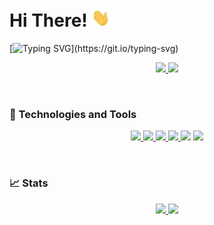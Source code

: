 # Hi There!  <img src="./wave.gif" width="30px"> 

[![Typing SVG](https://readme-typing-svg.herokuapp.com?size=15&center=true&width=450&height=80&lines=I+am+Mr+Matrix%2C+a+young+hobbyist+coder.;I+like+Mathematics+and+Science.;I+try+to+implement+use+of+C%2B%2B+in+my+projects.)](https://git.io/typing-svg)

<p align="center">
  <a href="https://t.me/MrMatrixContactBot" alt="Telegram" title="Telegram">
    <img src="https://img.shields.io/badge/Telegram-informational?style=flat&logo=telegram&logoColor=white&color=00aeae">
  </a>
  <a href="https://discord.gg/bF4ApYahye" alt="Discord" title="Discord">
    <img src="https://img.shields.io/badge/Discord-informational?style=flat&logo=discord&logoColor=white&color=00aeae">
  </a>
</p>
<br>

###  :wrench: Technologies and Tools 
<p align="center">
  <a href="https://debian.org" alt="Debian" Title="Debian">
    <img src="https://img.shields.io/badge/OS-Debian-informational?style=flat&logo=debian&logoColor=white&color=00aeae">
  </a>
  
  <a href="https://codeblocks.org" alt="CodeBlocks" title="CodeBlocks">
    <img src="https://img.shields.io/badge/Editor-CodeBlocks-informational?style=flat&logo=data:image/svg%2bxml;base64,iVBORw0KGgoAAAANSUhEUgAAABgAAAAYCAYAAADgdz34AAAABmJLR0QA/wD/AP+gvaeTAAAA0klEQVRIie2UPQ4CIRCF36iVFlZ2xvO48UCW23oPGz3F3sBLrGew/WzYxBBAQIyNryFM4P3MBKQ/SgAcgDv1GIHuldM8gVHS9kOfo5ntYgkAqGUO3Z/VkuViEXPSSuA3CczMQvV3CCVvlgAImgom8B1NiWKzSSX+zQwm+M5qZtMsgZkh6Zo85L/E3D1wcvs5cP6GAEDvavG2l/5FwDEk0kygWMT957m4TO0A+iwRoGskMgCrkk7ktqt35Bu3pmdSKbJ05AC35EuugZk9gEHSWtL+CUfDrDcPlU2wAAAAAElFTkSuQmCC&color=00aeae">
  </a>
 
  <a href="https://notepad-plus-plus.org" alt="Notepad Plus Plus" tite="Notepad++">
    <img src="https://img.shields.io/badge/EDITOR-NOTEPAD++-informational?style=flat&logo=notepad%2b%2b&logoColor=white&color=00aeae">
  </a>
 
  <a href="https://wiki.gnome.org/Apps/Gedit" alt="Gedit" title="Gedit">
    <img src="https://img.shields.io/badge/EDITOR-GEDIT-informational?style=flat&logo=data:image/svg%2bxml;base64,iVBORw0KGgoAAAANSUhEUgAAABgAAAAYCAYAAADgdz34AAAABmJLR0QA/wD/AP+gvaeTAAAA0klEQVRIie2UPQ4CIRCF36iVFlZ2xvO48UCW23oPGz3F3sBLrGew/WzYxBBAQIyNryFM4P3MBKQ/SgAcgDv1GIHuldM8gVHS9kOfo5ntYgkAqGUO3Z/VkuViEXPSSuA3CczMQvV3CCVvlgAImgom8B1NiWKzSSX+zQwm+M5qZtMsgZkh6Zo85L/E3D1wcvs5cP6GAEDvavG2l/5FwDEk0kygWMT957m4TO0A+iwRoGskMgCrkk7ktqt35Bu3pmdSKbJ05AC35EuugZk9gEHSWtL+CUfDrDcPlU2wAAAAAElFTkSuQmCC&color=00aeae">
  </a>             

  <img src="https://img.shields.io/badge/CODE-C++-informational?style=flat&logo=c%2b%2b&logoColor=white&color=00aeae">
  
  <a href="https://fishshell.com" alt="Fish Shell" title="Fish Shell">
    <img src="https://img.shields.io/badge/SHELL-FISH-informational?style=flat&logo=GNUbash&logoColor=white&color=00aeae">
  </a>
</p>
<br>

### 📈 Stats 
<p align="center">
  <a href="https://github.com/anuraghazra/github-readme-stats">
    <img src="https://github-readme-stats.vercel.app/api?username=MrMatrix1729&show_icons=true&theme=dracula" />
  </a>
  
  <a href="https://git.io/streak-stats">
    <img src="http://github-readme-streak-stats.herokuapp.com?user=MrMatrix1729&theme=midnight-purple" />
  </a>
</p>
